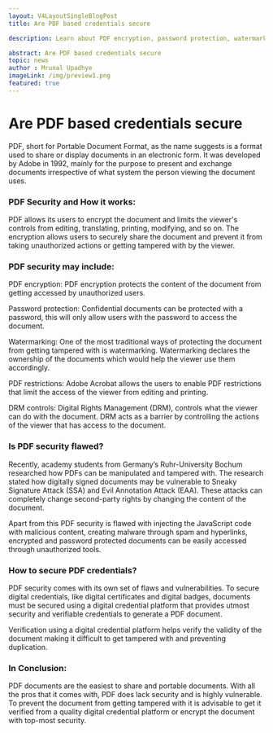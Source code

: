 ```yaml
---
layout: V4LayoutSingleBlogPost
title: Are PDF based credentials secure

description: Learn about PDF encryption, password protection, watermarking, and vulnerabilities to secure digital documents.

abstract: Are PDF based credentials secure
topic: news
author : Mrunal Upadhye
imageLink: /img/preview1.png
featured: true
---
```


# Are PDF based credentials secure

PDF, short for Portable Document Format, as the name suggests is a format used to share or display documents in an electronic form. It was developed by Adobe in 1992, mainly for the purpose to present and exchange documents irrespective of what system the person viewing the document uses.

### PDF Security and How it works:

PDF allows its users to encrypt the document and limits the viewer's controls from editing, translating, printing, modifying, and so on. The encryption allows users to securely share the document and prevent it from taking unauthorized actions or getting tampered with by the viewer.

### PDF security may include: 

PDF encryption: PDF encryption protects the content of the document from getting accessed by unauthorized users. 

Password protection: Confidential documents can be protected with a password, this will only allow users with the password to access the document.

Watermarking: One of the most traditional ways of protecting the document from getting tampered with is watermarking. Watermarking declares the ownership of the documents which would help the viewer use them accordingly.

PDF restrictions: Adobe Acrobat allows the users to enable PDF restrictions that limit the access of the viewer from editing and printing.

DRM controls: Digital Rights Management (DRM), controls what the viewer can do with the document. DRM acts as a barrier by controlling the actions of the viewer that has access to the document.


### Is PDF security flawed?

Recently, academy students from Germany’s Ruhr-University Bochum researched how PDFs can be manipulated and tampered with. The research stated how digitally signed documents may be vulnerable to Sneaky Signature Attack (SSA) and Evil Annotation Attack (EAA). These attacks can completely change second-party rights by changing the content of the document. 

Apart from this PDF security is flawed with injecting the JavaScript code with malicious content, creating malware through spam and hyperlinks, encrypted and password protected documents can be easily accessed through unauthorized tools.

### How to secure PDF credentials?
PDF security comes with its own set of flaws and vulnerabilities. To secure digital credentials, like digital certificates and digital badges, documents must be secured using a digital credential platform that provides utmost security and verifiable credentials to generate a PDF document.

Verification using a digital credential platform helps verify the validity of the document making it difficult to get tampered with and preventing duplication. 

### In Conclusion: 

PDF documents are the easiest to share and portable documents. With all the pros that it comes with, PDF does lack security and is highly vulnerable. To prevent the document from getting tampered with it is advisable to get it verified from a quality digital credential platform or encrypt the document with top-most security.
